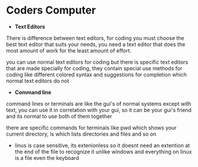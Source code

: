 # Coders Computer

* **Text Editors**

There is difference between text editors, for coding you must choose the best text editor that suits your needs, you need a text editor that does the most amount of work for the least amount of effort.

you can use normal text editors for coding but there is specific text editors that are made specially for coding, they contain special use methods for coding like different colored syntax and suggestions for completion which normal text editors do not

* **Command line**

command lines or terminals are like the gui's of normal systems except with text, you can use it in correlation with your gui, so it can be your gui's friend and its normal to use both of them together

there are specific commands for terminals like pwd which shows your current directory, ls which lists directories and files and so on

* linus is case sensitive, its extenionless so it doesnt need an extention at the end of the file to recognize it unlike windows and everything on linux is a file even the keyboard


